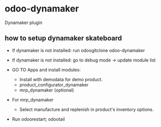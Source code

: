 # odoo-dynamaker
Dynamaker plugin

## how to setup dynamaker skateboard
* If dynamaker is not installed: run odoogitclone odoo-dynamaker

* If dynamaker is not installed: go to debug mode -> update module list

* GO TO Apps and install modules:
    * Install with demodata for demo product.
    * product_configurator_dynamaker
    * mrp_dynamaker (optional)

* For mrp_dynamaker
    * Select manufacture and replenish in product's inventory options.
    
* Run odoorestart; odootail
